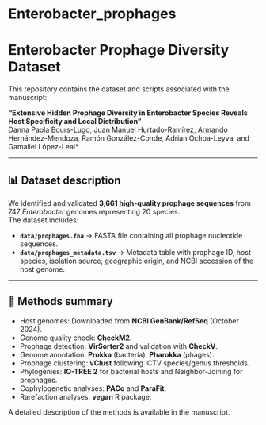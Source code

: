 # Enterobacter_prophages
# Enterobacter Prophage Diversity Dataset

This repository contains the dataset and scripts associated with the manuscript:

**“Extensive Hidden Prophage Diversity in Enterobacter Species Reveals Host Specificity and Local Distribution”**  
Danna Paola Bours-Lugo, Juan Manuel Hurtado-Ramírez, Armando Hernández-Mendoza, Ramón González-Conde, Adrian Ochoa-Leyva, and Gamaliel López-Leal*  

---

## 📊 Dataset description
We identified and validated **3,661 high-quality prophage sequences** from 747 *Enterobacter* genomes representing 20 species.  
The dataset includes:

- **`data/prophages.fna`** → FASTA file containing all prophage nucleotide sequences.  
- **`data/prophages_metadata.tsv`** → Metadata table with prophage ID, host species, isolation source, geographic origin, and NCBI accession of the host genome.  


---

## 🔬 Methods summary
- Host genomes: Downloaded from **NCBI GenBank/RefSeq** (October 2024).  
- Genome quality check: **CheckM2**.  
- Prophage detection: **VirSorter2** and validation with **CheckV**.  
- Genome annotation: **Prokka** (bacteria), **Pharokka** (phages).  
- Prophage clustering: **vClust** following ICTV species/genus thresholds.  
- Phylogenies: **IQ-TREE 2** for bacterial hosts and Neighbor-Joining for prophages.  
- Cophylogenetic analyses: **PACo** and **ParaFit**.  
- Rarefaction analyses: **vegan** R package.  

A detailed description of the methods is available in the manuscript.  


